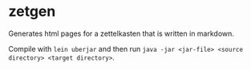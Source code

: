 # zetgen

Generates html pages for a zettelkasten that is written in markdown.

Compile with `lein uberjar` and then run `java -jar <jar-file> <source directory> <target directory>`.
